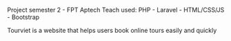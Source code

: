 
Project semester 2 - FPT Aptech
Teach used: PHP - Laravel - HTML/CSS/JS - Bootstrap

Tourviet is a website that helps users book online tours easily and quickly




